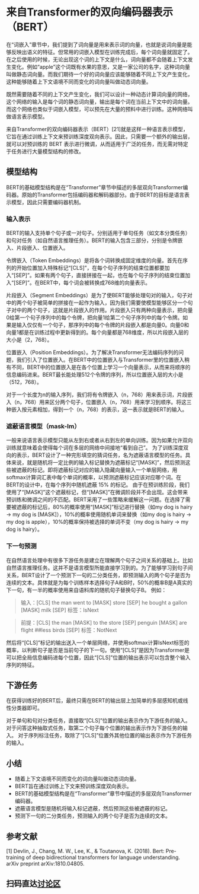 # 来自Transformer的双向编码器表示（BERT）

在“词嵌入”章节中，我们提到了词向量是用来表示词的向量，也就是说词向量是能够反映出语义的特征。但常用的词嵌入模型在训练完成后，每个词向量就固定了。在之后使用的时候，无论出现这个词的上下文是什么，词向量都不会随着上下文发生变化。例如“apple”这个词既有水果的意思，又是一家公司的名字，这种词向量叫做静态词向量。而我们期待一个好的词向量应该能够随着不同上下文产生变化，这种能够随着上下文语境不同而变化的词向量叫做动态词向量。

既然需要随着不同的上下文产生变化，我们可以设计一种动态计算词向量的网络，这个网络的输入是每个词的静态词向量，输出是每个词在当前上下文中的词向量。而这个网络也类似于词嵌入模型，可以预先在大量的预料中进行训练。这种网络叫做语言表示模型。

来自Transformer的双向编码器表示（BERT）[21]就是这样一种语言表示模型，它旨在通过训练上下文来预训练深度双向表示。因此，只需要一个额外的输出层，就可以对预训练的 BERT 表示进行微调，从而适用于广泛的任务，而无需对特定于任务进行大量模型结构的修改。

## 模型结构

BERT的基础模型结构是在“Transformer”章节中描述的多层双向Transformer编码器。原始的Transformer包括编码器和解码器部分。由于BERT的目标是语言表示模型，因此只需要编码器机制。

### 输入表示

BERT的输入支持单个句子或一对句子。分别适用于单句任务（如文本分类任务）和句对任务（如自然语言推理任务）。BERT的输入包含三部分，分别是令牌嵌入、片段嵌入、位置嵌入。

令牌嵌入（Token Embeddings）是将各个词转换成固定维度的向量。首先在序列的开始位置加入特殊标记“[CLS]”，在每个句子序列的结束位置都要加入“[SEP]”。如果有两个句子，直接拼接在一起，也在每个句子序列的结束位置加入“[SEP]”。在BERT中，每个词会被转换成768维的向量表示。

片段嵌入（Segment Embeddings）是为了使BERT能够处理句对的输入，句子对中的两个句子被简单的拼接在一起作为输入，因为我们需要使模型能够区分一个句子对中的两个句子，这就是片段嵌入的作用。片段嵌入只有两种向量表示，把向量0给第一个句子序列中的每个令牌，把向量1给第二个句子序列中的每个令牌。如果是输入仅仅有一个句子，那序列中的每个令牌的片段嵌入都是向量0。向量0和向量1都是在训练过程中更新得到的。每个向量都是768维度，所以片段嵌入层的大小是（2，768）。

位置嵌入（Position Embeddings）。为了解决Transformer无法编码序列的问题，我们引入了位置嵌入。在BERT中的位置嵌入与Transformer里的位置嵌入稍有不同，BERT中的位置嵌入是在各个位置上学习一个向量表示，从而来将顺序的信息编码进来。BERT最长能处理512个令牌的序列，所以位置嵌入层的大小是（512，768）。

对于一个长度为n的输入序列，我们将有令牌嵌入（n，768）用来表示词，片段嵌入（n，768）用来区分两个句子，位置嵌入（n，768）用来学习到顺序。将这三种嵌入按元素相加，得到一个（n，768）的表示，这一表示就是BERT的输入。

### 遮蔽语言模型（mask-lm）
一般来说语言表示模型只能从左到右或者从右到左的单向训练。因为如果允许双向训练就意味着会使得每个词在多层的网络中间接地“看到自己”。
为了训练深度双向的表示，BERT设计了一种完形填空的猜词任务，名为遮蔽语言模型的任务。具体来说，就是随机将一定比例的输入标记替换为遮蔽标记“[MASK]”，然后预测这些被遮蔽的标记。即将遮蔽标记对应的输入隐藏向量输入一个单层网络，用softmax计算词汇表中每个单词的概率，以预测遮蔽标记应该对应哪个词。在BERT的设计中，在每个序列中随机遮蔽 15% 的标记。
由于在预训练阶段，我们使用了“[MASK]”这个遮蔽标记，但“[MASK]”在微调阶段并不会出现。这会带来预训练和微调之间的不匹配。BERT采用了一些策略来缓解这一问题。在选择了需要被遮蔽的标记后，80%的概率使用“[MASK]”标记进行替换（如my dog is hairy → my dog is [MASK]），10%的概率使用随机单词来替换（如my dog is hairy → my dog is apple），10%的概率保持被选择的单词不变（my dog is hairy → my dog is hairy）。

### 下一句预测

在自然语言处理中有很多下游任务是建立在理解两个句子之间关系的基础上。比如自然语言推理任务。这并不是语言模型所能直接学习到的。为了能够学习到句子间关系，BERT设计了一个预测下一句的二分类任务，即预测输入的两个句子是否为连续的文本。具体就是为每个训练样本选择句子A和B时，50%的概率B是A真实的下一句，有一半的概率使用来自语料库的随机句子替换句子B。
例如：

> 输入：[CLS] the man went to [MASK] store [SEP]
> 			he bought a gallon [MASK] milk [SEP]
> 标签：IsNext

> 前提：[CLS] the man [MASK] to the store [SEP]
> 			penguin [MASK] are flight ##less birds [SEP]
> 标签：NotNext

然后将“[CLS]”标记的输出送入一个单层网络，并使用softmax计算IsNext标签的概率，以判断句子是否是当前句子的下一句。使用“[CLS]”是因为Transformer是可以把全局信息编码进每个位置，因此“[CLS]”位置的输出表示可以包含整个输入序列的特征。

## 下游任务

在获得训练好的BERT后，最终只需在BERT的输出层上加简单的多层感知机或线性分类器即可。

对于单句和句对分类任务，直接取“[CLS]”位置的输出表示作为下游任务的输入。
对于问答这种抽取式任务，取第二个句子每个位置的输出表示作为下游任务的输入。
对于序列标注任务，取除了“[CLS]”位置外其他位置的输出表示作为下游任务的输入。

## 小结

- 随着上下文语境不同而变化的词向量叫做动态词向量。
- BERT旨在通过训练上下文来预训练深度双向表示。
- BERT的基础模型结构是在“Transformer”章节中描述的多层双向Transformer编码器。
- 遮蔽语言模型是随机将输入标记遮蔽，然后预测这些被遮蔽的标记。
- 预测下一句的二分类任务，预测输入的两个句子是否为连续的文本。

## 参考文献

[1] Devlin, J., Chang, M. W., Lee, K., & Toutanova, K. (2018). Bert: Pre-training of deep bidirectional transformers for language understanding. arXiv preprint arXiv:1810.04805.

## 扫码直达[讨论区](https://discuss.gluon.ai/t/topic/7762)
